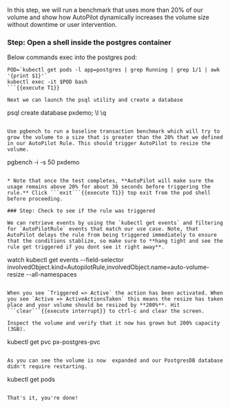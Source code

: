 In this step, we will run a benchmark that uses more than 20% of our volume and show how AutoPilot dynamically increases the volume size without downtime or user intervention.

### Step: Open a shell inside the postgres container

Below commands exec into the postgres pod:

```
POD=`kubectl get pods -l app=postgres | grep Running | grep 1/1 | awk '{print $1}'`
kubectl exec -it $POD bash
```{{execute T1}}

Next we can launch the psql utility and create a database
```
psql
create database pxdemo;
\l
\q
```{{execute T1}}

Use pgbench to run a baseline transaction benchmark which will try to grow the volume to a size that is greater than the 20% that we defined in our AutoPilot Rule. This should trigger AutoPilot to resize the volume.

```
pgbench -i -s 50 pxdemo
```{{execute T1}}

* Note that once the test completes, **AutoPilot will make sure the usage remains above 20% for about 30 seconds before triggering the rule.** Click ```exit```{{execute T1}} top exit from the pod shell before proceeding.

### Step: Check to see if the rule was triggered

We can retrieve events by using the `kubectl get events` and filtering for `AutoPilotRule` events that match our use case. Note, that AutoPilot delays the rule from being triggered immediately to ensure that the conditions stablize, so make sure to **hang tight and see the rule get triggered if you dont see it right away**.

```
watch kubectl get events --field-selector involvedObject.kind=AutopilotRule,involvedObject.name=auto-volume-resize --all-namespaces
```{{execute T1}}

When you see `Triggered => Active` the action has been activated. When you see `Active => ActiveActionsTaken` this means the resize has taken place and your volume should be resized by **200%**. Hit ```clear```{{execute interrupt}} to ctrl-c and clear the screen.

Inspect the volume and verify that it now has grown but 200% capacity (3GB).

```
kubectl get pvc px-postgres-pvc
```{{execute T1}}

As you can see the volume is now  expanded and our PostgresDB database didn't require restarting.
```
kubectl get pods
```{{execute T1}}

That's it, you're done!